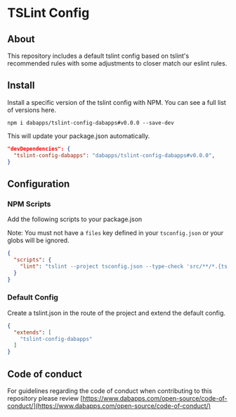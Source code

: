 # TSLint Config

## About

This repository includes a default tslint config based on tslint's recommended rules with some adjustments to closer match our eslint rules.

## Install

Install a specific version of the tslint config with NPM. You can see a full list of versions here.

```shell
npm i dabapps/tslint-config-dabapps#v0.0.0 --save-dev
```

This will update your package.json automatically.

```json
"devDependencies": {
  "tslint-config-dabapps": "dabapps/tslint-config-dabapps#v0.0.0",
}
```

## Configuration

### NPM Scripts

Add the following scripts to your package.json

Note: You must not have a `files` key defined in your `tsconfig.json` or your globs will be ignored.

```json
{
  "scripts": {
    "lint": "tslint --project tsconfig.json --type-check 'src/**/*.{ts,tsx}' 'tests/**/*.{ts,tsx}'"
  }
}
```

### Default Config

Create a tslint.json in the route of the project and extend the default config.

```json
{
  "extends": [
    "tslint-config-dabapps"
  ]
}
```

## Code of conduct

For guidelines regarding the code of conduct when contributing to this repository please review [https://www.dabapps.com/open-source/code-of-conduct/](https://www.dabapps.com/open-source/code-of-conduct/)
